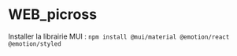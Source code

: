 # WEB_picross

Installer la librairie MUI : `npm install @mui/material @emotion/react @emotion/styled`